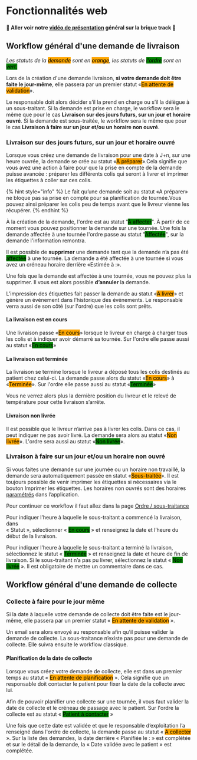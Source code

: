 # Fonctionnalités web

#### 👀 Aller voir notre [vidéo de présentation](../../general/videos-explicatives/nouvelles-fonctionnalites-track.md) général sur la brique track 👀

## Workflow général d'une demande de livraison

_Les statuts de la <mark style="background-color:orange;">demande</mark> sont en <mark style="background-color:orange;">orange</mark>, les statuts de <mark style="background-color:green;">l'ordre</mark> sont en <mark style="background-color:green;">vert.</mark>_

Lors de la création d'une demande livraison, **si votre demande doit être faite le jour-même**, elle passera par un premier statut «<mark style="background-color:orange;">En attente de validation</mark>».

Le responsable doit alors décider s’il la prend en charge ou s’il la délègue à un sous-traitant. Si la demande est prise en charge, le workflow sera le même que pour le cas **Livraison sur des jours futurs, sur un jour et horaire ouvré**. Si la demande est sous-traitée, le workflow sera le même que pour le cas **Livraison à faire sur un jour et/ou un horaire non ouvré**.

### Livraison sur des jours futurs, sur un jour et horaire ouvré

Lorsque vous créez une demande de livraison pour une date à J+n, sur une heure ouvrée, la demande se crée au statut «<mark style="background-color:orange;">A préparer</mark>».Cela signifie que vous avez une action à faire pour que la prise en compte de la demande puisse avancée : préparer les différents colis qui seront à livrer et imprimer les étiquettes à coller sur ces colis.

{% hint style="info" %}
Le fait qu’une demande soit au statut «A préparer» ne bloque pas sa prise en compte pour sa planification de tournée.Vous pouvez ainsi préparer les colis peu de temps avant que le livreur vienne les récupérer.
{% endhint %}

À la création de la demande, l'ordre est au statut "<mark style="background-color:green;">À affecter</mark>". À partir de ce moment vous pouvez positionner la demande sur une tournée. Une fois la demande affectée à une tournée l'ordre passe au statut "<mark style="background-color:green;">Affectée</mark>", sur la demande l'information remontra.

Il est possible de **supprimer** une demande tant que la demande n’a pas été <mark style="background-color:green;">affectée</mark> à une tournée. La demande a été affectée à une tournée si vous avez un créneau horaire derrière «Estimée à :».

Une fois que la demande est affectée à une tournée, vous ne pouvez plus la supprimer. Il vous est alors possible **d’annuler** la demande.

L’impression des étiquettes fait passer la demande au statut «<mark style="background-color:orange;">A livrer</mark>» et génère un événement dans l’historique des événements. Le responsable verra aussi de son côté (sur l'ordre) que les colis sont prêts.

#### La livraison est en cours

Une livraison passe «<mark style="background-color:orange;">En cours</mark>» lorsque le livreur en charge à charger tous les colis et à indiquer avoir démarré sa tournée. Sur l'ordre elle passe aussi au statut «<mark style="background-color:green;">En cours</mark>»

#### La livraison est terminée

La livraison se termine lorsque le livreur a déposé tous les colis destinés au patient chez celui-ci. La demande passe alors du statut «<mark style="background-color:orange;">En cours</mark>» à «<mark style="background-color:orange;">Terminée</mark>». Sur l'ordre elle passe aussi au statut «<mark style="background-color:green;">Terminée</mark>»

Vous ne verrez alors plus la dernière position du livreur et le relevé de température pour cette livraison s’arrête.

#### Livraison non livrée

Il est possible que le livreur n’arrive pas à livrer les colis. Dans ce cas, il peut indiquer ne pas avoir livré. La demande sera alors au statut «<mark style="background-color:orange;">Non livrée</mark>». L'ordre sera aussi au statut «<mark style="background-color:green;">Non livrée</mark>».

### **Livraison à faire sur un jour et/ou un horaire non ouvré**

Si vous faites une demande sur une journée ou un horaire non travaillé, la demande sera automatiquement passée en statut «<mark style="background-color:orange;">Sous-traitée</mark>». Il est toujours possible de venir imprimer les étiquettes si nécessaires via le bouton Imprimer les étiquettes. Les horaires non ouvrés sont des horaires [paramétrés](../../parametrages/global/heures-travaillees.md#heures-travaillees) dans l’application.

Pour continuer ce workflow il faut allez dans la page [Ordre / sous-traitance](ordres/sous-traitance.md)

Pour indiquer l’heure à laquelle le sous-traitant a commencé la livraison, dans\
« Statut », sélectionner « <mark style="background-color:green;">En cours</mark> » et renseignez la date et l’heure du début de la livraison.

Pour indiquer l’heure à laquelle le sous-traitant a terminé la livraison, sélectionnez le statut « <mark style="background-color:green;">Terminée</mark> » et renseignez la date et heure de fin de livraison. Si le sous-traitant n’a pas pu livrer, sélectionnez le statut « <mark style="background-color:green;">Non livrée</mark> ». Il est obligatoire de mettre un commentaire dans ce cas.

## Workflow général d'une demande de collecte

### Collecte à faire pour le jour même

Si la date à laquelle votre demande de collecte doit être faite est le jour-même, elle passera par un premier statut « <mark style="background-color:orange;">En attente de validation</mark> ».

Un email sera alors envoyé au responsable afin qu’il puisse valider la demande de collecte. La sous-traitance n’existe pas pour une demande de collecte. Elle suivra ensuite le workflow classique.

#### **Planification de la date de collecte**

Lorsque vous créez votre demande de collecte, elle est dans un premier temps au statut « <mark style="background-color:orange;">En attente de planification</mark> ». Cela signifie que un responsable doit contacter le patient pour fixer la date de la collecte avec lui.

Afin de pouvoir planifier une collecte sur une tournée, il vous faut valider la date de collecte et le créneau de passage avec le patient. Sur l'ordre la collecte est au statut « <mark style="background-color:green;">Patient à contacter</mark> »&#x20;

Une fois que cette date est validée et que le responsable d’exploitation l’a renseigné dans l'ordre de collecte, la demande passe au statut « <mark style="background-color:orange;">A collecter</mark> ». Sur la liste des demandes, la date derrière « Planifiée le : » est complétée et sur le détail de la demande, la « Date validée avec le patient » est complétée.

